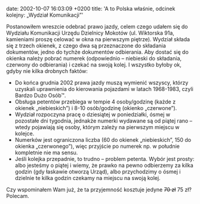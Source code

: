 date: 2002-10-07 16:03:09 +0200
title: 'A to Polska właśnie, odcinek kolejny: „Wydział Komunikacji”'

Postanowiłem wreszcie odebrać prawo jazdy, celem czego udałem się do Wydziału Komunikacji Urzędu Dzielnicy Mokotów (ul. Wiktorska 91a, kamieniami proszę celować w okna na pierwszym piętrze). Wydział składa się z trzech okienek, z czego dwa są przeznaczone do składania dokumentów, jedno do tychże dokumentów odbierania. Aby dostać się do okienka należy pobrać numerek (odpowiednio – niebieski do składania, czerwony do odbierania) i czekać na swoją kolej. I wszystko byłoby ok, gdyby nie kilka drobnych faktów:

* Do końca grudnia 2002 prawa jazdy muszą wymienić wszyscy, którzy uzyskali uprawnienia do kierowania pojazdami w latach 1968-1983, czyli Bardzo Dużo Osób™.
* Obsługa petentów przebiega w tempie 4 osoby/godzinę (każde z okienek „niebieskich”) i 8-10 osób/godzinę (okienko „czerwone”).
* Wydział rozpoczyna pracę o dziesiątej w poniedziałki, ósmej w pozostałe dni tygodnia, jednakże numerki wydawane są od piątej rano – wtedy pojawiają się osoby, którym zależy na pierwszym miejscu w kolejce.
* Numerków jest ograniczona liczba (60 do okienek „niebieskich”, 150 do okienka „czerwonego”), więc przyjście po numerek np. w południe kompletnie nie ma sensu.
* Jeśli kolejka przepadnie, to trudno – problem petenta. Wybór jest prosty: albo jesteśmy o piątej i wiemy, że prawko na pewno odbierzemy za kilka godzin (gdy łaskawie otworzą Urząd), albo przychodzimy o ósmej i dzielnie te kilka godzin czekamy na miejscu na swoją kolej.

Czy wspominałem Wam już, że ta przyjemność kosztuje jedyne <del>70 zł</del> 75 zł? Polecam.
